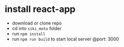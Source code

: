 # install react-app

- download or clone repo
- cd into ```siki_moto``` folder 
- run ```npm install```
- run ```npm run build``` to start local server @port: 3000
